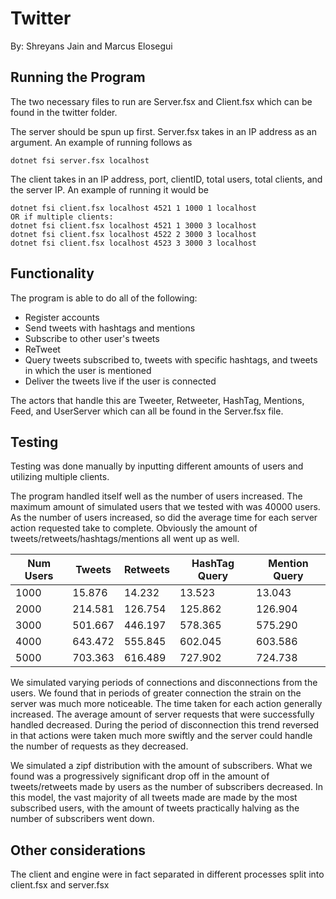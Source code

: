 # Twitter
By: Shreyans Jain and Marcus Elosegui

## Running the Program
The two necessary files to run are Server.fsx and Client.fsx which can be found in the 
twitter folder. 

The server should be spun up first. Server.fsx takes in an IP address as an argument. An 
example of running follows as 
    
    dotnet fsi server.fsx localhost

The client takes in an IP address, port, clientID, total users, total clients, and the
server IP. An example of running it would be

    dotnet fsi client.fsx localhost 4521 1 1000 1 localhost
    OR if multiple clients:
    dotnet fsi client.fsx localhost 4521 1 3000 3 localhost
    dotnet fsi client.fsx localhost 4522 2 3000 3 localhost
    dotnet fsi client.fsx localhost 4523 3 3000 3 localhost

## Functionality
The program is able to do all of the following:

- Register accounts
- Send tweets with hashtags and mentions
- Subscribe to other user's tweets
- ReTweet
- Query tweets subscribed to, tweets with specific hashtags, and tweets in which the user
  is mentioned
- Deliver the tweets live if the user is connected

The actors that handle this are Tweeter, Retweeter, HashTag, Mentions, Feed, and UserServer
which can all be found in the Server.fsx file.

## Testing
Testing was done manually by inputting different amounts of users and utilizing multiple
clients. 

The program handled itself well as the number of users increased. The maximum amount of 
simulated users that we tested with was 40000 users. As the number of users increased, so 
did the average time for each server action requested take to complete. Obviously the 
amount of tweets/retweets/hashtags/mentions all went up as well. 

| Num Users | Tweets | Retweets | HashTag Query | Mention Query |
| ----------|--------|----------|---------------|---------------|
|    1000   | 15.876 | 14.232   | 13.523        | 13.043        |
| 2000      | 214.581|126.754   | 125.862       | 126.904       |
| 3000      |501.667 |446.197   | 578.365       | 575.290       |
| 4000      |643.472 | 555.845  | 602.045       | 603.586       |
| 5000      | 703.363| 616.489  | 727.902       | 724.738       |

We simulated varying periods of connections and disconnections from the users. We found
that in periods of greater connection the strain on the server was much more noticeable. 
The time taken for each action generally increased. The average amount of server requests
that were successfully handled decreased. During the period of disconnection this trend
reversed in that actions were taken much more swiftly and the server could handle the
number of requests as they decreased.

We simulated a zipf distribution with the amount of subscribers. What we found was a 
progressively significant drop off in the amount of tweets/retweets made by users as 
the number of subscribers decreased. In this model, the vast majority of all tweets made
are made by the most subscribed users, with the amount of tweets practically halving
as the number of subscribers went down.

## Other considerations
The client and engine were in fact separated in different processes split into client.fsx
and server.fsx



